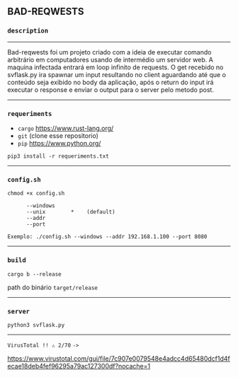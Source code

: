 ## BAD-REQWESTS

### `description`
____________________________________________________________________________________________________

Bad-reqwests foi um projeto criado com a ideia de executar comando arbitrário em computadores usando de intermédio um servidor web.
A maquina infectada entrará em loop infinito de requests. O get recebido no svflask.py ira spawnar um input resultando no client aguardando até que o conteúdo seja exibido no body da aplicação, após o return do input irá executar o response e enviar o output para o server pelo metodo post.
____________________________________________________________________________________________________

### `requeriments`

* `cargo` https://www.rust-lang.org/
* `git`  (clone esse repositorio)
* `pip` https://www.python.org/
```
pip3 install -r requeriments.txt
```
____________________________________________________________________________________________________
### `config.sh`
```
chmod +x config.sh
```
```             
      --windows        
      --unix        *    (default)
      --addr         
      --port         
         
Exemplo: ./config.sh --windows --addr 192.168.1.100 --port 8080
```
____________________________________________________________________________________________________
### `build`
```
cargo b --release
```

path do binário `target/release`
____________________________________________________________________________________________________
### `server`
```
python3 svflask.py
```

____________________________________________________________________________________________________
`VirusTotal !! ⚠️ 2/70` `->`

https://www.virustotal.com/gui/file/7c907e0079548e4adcc4d65480dcf1d4fecae18deb4fef96295a79ac127300df?nocache=1


